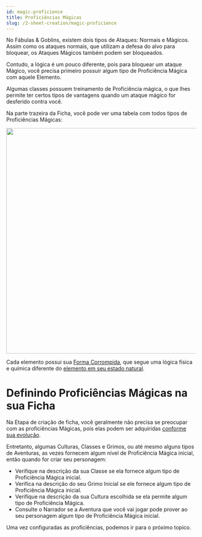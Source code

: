 ```yaml
---
id: magic-proficience
title: Proficiências Mágicas
slug: /2-sheet-creation/magic-proficience
---
```


No Fábulas & Goblins, existem dois tipos de Ataques: Normais e Mágicos.<br>
Assim como os ataques normais, que utilizam a defesa do alvo para bloquear, os Ataques Mágicos também podem ser bloqueados.

Contudo, a lógica é um pouco diferente, pois para bloquear um ataque Mágico, você precisa primeiro possuir algum tipo de Proficiência Mágica com aquele Elemento.

Algumas classes possuem treinamento de Proficiência mágica, o que lhes permite ter certos tipos de vantagens quando um ataque mágico for desferido contra você.

Na parte trazeira da Ficha, você pode ver uma tabela com todos tipos de Proficiências Mágicas:

<img src="https://fabulas-e-goblins-book.s3-us-west-2.amazonaws.com/criando-seu-personagem/proficiencias-magicas-01.png" width="600"/>

Cada elemento possui sua [Forma Corrompida](/docs/5-the-magic/corrupted-elements), que segue uma lógica física e química diferente do [elemento em seu estado natural](/docs/5-the-magic/magic-items).

# Definindo Proficiências Mágicas na sua Ficha

Na Etapa de criação de ficha, você geralmente não precisa se preocupar com as proficiências Mágicas, pois elas podem ser adquiridas [conforme sua evolução](/docs/7-game-rules/acquiring-new-proficiences).

Entretanto, algumas Culturas, Classes e Grimos, ou até mesmo alguns tipos de Aventuras, as vezes fornecem algum nível de Proficiência Mágica inicial, então quando for criar seu personagem:

- Verifique na descrição da sua Classe se ela fornece algum tipo de Proficiência Mágica inicial.
- Verifica na descrição do seu Grimo Inicial se ele fornece algum tipo de Proficiência Mágica inicial.
- Verifique na descrição da sua Cultura escolhida se ela permite algum tipo de Proficiência Mágica.
- Consulte o Narrador se a Aventura que você vai jogar pode prover ao seu personagem algum tipo de Proficiência Mágica inicial.

Uma vez configuradas as proficiências, podemos ir para o próximo topico.
